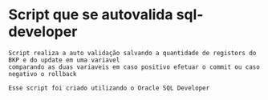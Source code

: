 # Script que se autovalida sql-developer

``` Detalhes
Script realiza a auto validação salvando a quantidade de registors do BKP e do update em uma variavel
comparando as duas variaveis em caso positivo efetuar o commit ou caso negativo o rollback
```

```Nota
Esse script foi criado utilizando o Oracle SQL Developer
```
